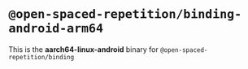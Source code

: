 # `@open-spaced-repetition/binding-android-arm64`

This is the **aarch64-linux-android** binary for `@open-spaced-repetition/binding`
